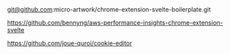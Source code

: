
## 

git@github.com:micro-artwork/chrome-extension-svelte-boilerplate.git

https://github.com/bennyng/aws-performance-insights-chrome-extension-svelte

https://github.com/joue-quroi/cookie-editor